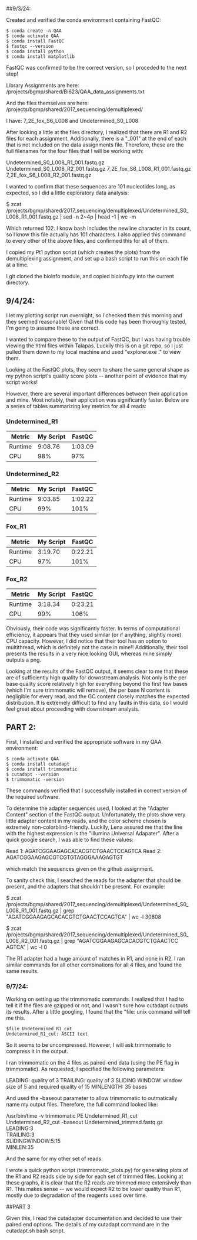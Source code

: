 ##9/3/24:

Created and verified the conda environment containing FastQC:

 	$ conda create -n QAA
 	$ conda activate QAA
 	$ conda install FastQC
	$ fastqc --version
	$ conda install python
	$ conda install matplotlib


FastQC was confirmed to be the correct version, so I proceded to the next step!

Library Assignments are here: /projects/bgmp/shared/Bi623/QAA_data_assignments.txt

And the files themselves are here: /projects/bgmp/shared/2017_sequencing/demultiplexed/

I have:  7_2E_fox_S6_L008 and Undetermined_S0_L008

After looking a little at the files directory, I realized that there are R1 and R2 files for each assignment.
Additionally, there is a "_001" at the end of each that is not included on the data assignments file.
Therefore, these are the full filenames for the four files that I will be working with:

Undetermined_S0_L008_R1_001.fastq.gz
Undetermined_S0_L008_R2_001.fastq.gz
7_2E_fox_S6_L008_R1_001.fastq.gz
7_2E_fox_S6_L008_R2_001.fastq.gz

I wanted to confirm that these sequences are 101 nucleotides long, as expected, so I did a little exploratory data analysis:

$ zcat /projects/bgmp/shared/2017_sequencing/demultiplexed/Undetermined_S0_L008_R1_001.fastq.gz | sed -n 2~4p | head -1 | wc -m

Which returned 102. I know bash includes the newline character in its count, so I know this file actually has 101 characters. I also applied this command to every other of the above files, and confirmed this for all of them.

I copied my Pt1 python script (which creates the plots) from the demultiplexing assignment, and set up a bash script to run this on each file at a time.

I git cloned the bioinfo module, and copied bioinfo.py into the current directory. 

## 9/4/24:

I let my plotting script run overnight, so I checked them this morning and they seemed reasonable!
Given that this code has been thoroughly tested, I'm going to assume these are correct. 

I wanted to compare these to the output of FastQC, but I was having trouble viewing the html files within Talapas. Luckily this is on a git repo, so I just pulled them down to my local machine and used "explorer.exe ." to view them. 

Looking at the FastQC plots, they seem to share the same general shape as my python script's quality score plots -- another point of evidence that my script works! 

However, there are several important differences between their application and mine. Most notably, their application was significantly faster. Below are a series of tables summarizing key metrics for all 4 reads:


### Undetermined_R1

| Metric |  My Script     | FastQC
| -------- | ------- | ------- |
| Runtime  |   9:08.76   | 1:03.09    |
| CPU | 98%    | 97%    |

### Undetermined_R2

| Metric |  My Script     | FastQC
| -------- | ------- | ------- |
| Runtime  |   9:03.85   | 1:02.22    |
| CPU | 99%    | 101%    |


### Fox_R1

| Metric |  My Script     | FastQC
| -------- | ------- | ------- |
| Runtime  |    3:19.70   | 0:22.21    |
| CPU | 97%  | 101%    |

### Fox_R2

| Metric |  My Script     | FastQC
| -------- | ------- | ------- |
| Runtime  |    3:18.34   | 0:23.21    |
| CPU | 99%  | 106%    |

Obviously, their code was significantly faster. In terms of computational efficiency, it appears that they used similar (or if anything, slightly more) CPU capacity. However, I did notice that their tool has an option to multithread, which is definitely not the case in mine!! Additionally, their tool presents the results in a very nice looking GUI, whereas mine simply outputs a png.

Looking at the results of the FastQC output, it seems clear to me that these are of sufficiently high quality for downstream analysis. Not only is the per base quality score relatively high for everything beyond the first few bases (which I'm sure trimmomatic will remove), the per base N content is negligible for every read, and the GC content closely matches the expected distribution. It is extremely difficult to find any faults in this data, so I would feel great about proceeding with downstream analysis. 

## PART 2:

First, I installed and verified the appropriate software in my QAA environment:

 	$ conda activate QAA
 	$ conda install cutadapt
 	$ conda install trimmomatic
 	$ cutadapt --version
 	$ trimmomatic -version
 
 These commands verified that I successfully installed in correct version of the required software. 

 To determine the adapter sequences used, I looked at the "Adapter Content" section of the FastQC output. Unfortunately, the plots show very little adapter content in my reads, and the color scheme chosen is extremely non-colorblind-friendly. Luckily, Lena assured me that the line with the highest expression is the "Illumina Universal Adapater". After a quick google search, I was able to find these values: 

 Read 1: AGATCGGAAGAGCACACGTCTGAACTCCAGTCA
 Read 2: AGATCGGAAGAGCGTCGTGTAGGGAAAGAGTGT

 which match the sequences given on the github assignment. 

 To sanity check this, I searched the reads for the adapter that should be present, and the adapters that shouldn't be present. For example:

$ zcat /projects/bgmp/shared/2017_sequencing/demultiplexed/Undetermined_S0_L008_R1_001.fastq.gz | grep "AGATCGGAAGAGCACACGTCTGAACTCCAGTCA" | wc -l
30808

$ zcat /projects/bgmp/shared/2017_sequencing/demultiplexed/Undetermined_S0_L008_R2_001.fastq.gz | grep "AGATCGGAAGAGCACACGTCTGAACTCC
AGTCA" | wc -l
0

The R1 adapter had a huge amount of matches in R1, and none in R2. I ran similar commands for all other combinations for all 4 files, and found the same results. 

### 9/7/24:

Working on setting up the trimmomatic commands. I realized that I had to tell it if the files are gzipped or not, and I wasn't sure how cutadapt outputs its results. After a little googling, I found that the "file: unix command will tell me this.

	$file Undetermined_R1_cut
	Undetermined_R1_cut: ASCII text

So it seems to be uncompressed. However, I will ask trimmomatic to compress it in the output. 

I ran trimmomatic on the 4 files as paired-end data (using the PE flag in trimmomatic). As requested, I specified the following parameters:

LEADING: quality of 3
TRAILING: quality of 3
SLIDING WINDOW: window size of 5 and required quality of 15
MINLENGTH: 35 bases

And used the -baseout parameter to allow trimmomatic to outmatically name my output files. Therefore, the full command looked like:

/usr/bin/time -v trimmomatic PE Undetermined_R1_cut Undetermined_R2_cut -baseout Undetermined_trimmed.fastq.gz \
LEADING:3 \
TRAILING:3 \
SLIDINGWINDOW:5:15 \
MINLEN:35

And the same for my other set of reads. 

I wrote a quick python script (trimmomatic_plots.py) for generating plots of the R1 and R2 reads side by side for each set of trimmed files.
Looking at these graphs, it is clear that the R2 reads are trimmed more extensively than R1. This makes sense -- we would expect R2 to be lower quality than R1, mostly due to degradation of the reagents used over time. 

##PART 3



Given this, I read the cutadapter documentation and decided to use their paired end options. The details of my cutadapt command are in the cutadapt.sh bash script. 